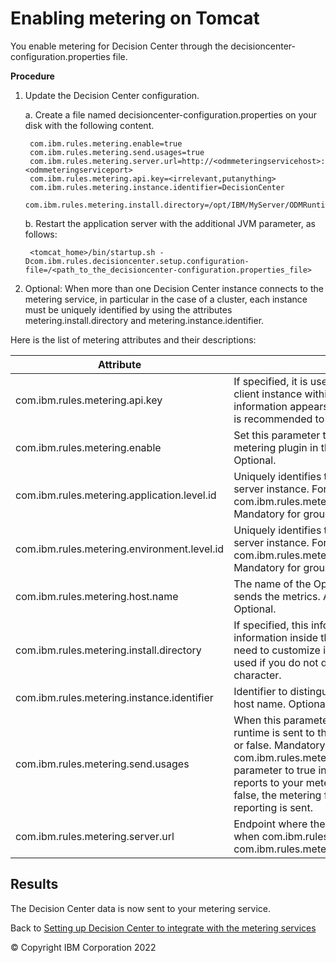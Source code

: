 # Enabling metering on Tomcat

You enable metering for Decision Center through the decisioncenter-configuration.properties file.

**Procedure**
1. Update the Decision Center configuration.

    a. Create a file named decisioncenter-configuration.properties on your disk with the following content.

        com.ibm.rules.metering.enable=true
        com.ibm.rules.metering.send.usages=true
        com.ibm.rules.metering.server.url=http://<odmmeteringservicehost>:<odmmeteringserviceport>
        com.ibm.rules.metering.api.key=<irrelevant,putanything>
        com.ibm.rules.metering.instance.identifier=DecisionCenter
        com.ibm.rules.metering.install.directory=/opt/IBM/MyServer/ODMRuntime
    
    b. Restart the application server with the additional JVM parameter, as follows:

        <tomcat_home>/bin/startup.sh -Dcom.ibm.rules.decisioncenter.setup.configuration-file=/<path_to_the_decisioncenter-configuration.properties_file>   

2. Optional: When more than one Decision Center instance connects to the metering service, in particular in the case of a cluster, each instance must be uniquely identified by using the attributes metering.install.directory and metering.instance.identifier. 

Here is the list of metering attributes and their descriptions:

|Attribute| Description |
|--|--|
| com.ibm.rules.metering.api.key | If specified, it is used as a reference to identify a metering client instance within Operational Decision Manager. This information appears in the log of the metering service, so it is recommended to be customized. |
| com.ibm.rules.metering.enable | Set this parameter to true to insert or to false to remove the metering plugin in the Decision Center configuration. Optional. |
| com.ibm.rules.metering.application.level.id | Uniquely identifies the application level for a specific server instance. For example: com.ibm.rules.metering.application.level.id=pricing. Mandatory for grouping and aggregation of data. |
| com.ibm.rules.metering.environment.level.id | Uniquely identifies the environment level for a specific server instance. For example: com.ibm.rules.metering.environment.level.id=development. Mandatory for grouping and aggregation of data. |
| com.ibm.rules.metering.host.name | The name of the Operational Decision Manager server that sends the metrics. Allows you to differentiate the servers. Optional. |
| com.ibm.rules.metering.install.directory | If specified, this information appears as InstanceId information inside the ILMT tag files. You don't necessarily need to customize it. An actual unique software location is used if you do not do so. It needs to start with a "/" character. |
| com.ibm.rules.metering.instance.identifier | Identifier to distinguish emitting servers that have the same host name. Optional. For example: MyInstanceID. |
| com.ibm.rules.metering.send.usages | When this parameter is enabled, the usage reporting of the runtime is sent to the IBM Cloud Private server. Value: true or false. Mandatory when com.ibm.rules.metering.enable=true. You must set this parameter to true in order to send the runtime usage reports to your metering service. If this parameter is set to false, the metering feature is enabled but no usage reporting is sent. |
| com.ibm.rules.metering.server.url | Endpoint where the usage metrics are sent. Mandatory when com.ibm.rules.metering.enable=true and com.ibm.rules.metering.send.usages=true. |

## Results

The Decision Center data is now sent to your metering service.

Back to [Setting up Decision Center to integrate with the metering services](../dcsetup.md)

© Copyright IBM Corporation 2022

